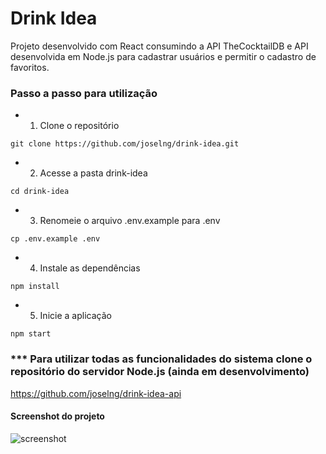 # Drink Idea

Projeto desenvolvido com React consumindo a API TheCocktailDB e API desenvolvida em Node.js para cadastrar usuários e permitir o cadastro de favoritos.

### Passo a passo para utilização

- 1. Clone o repositório
```
git clone https://github.com/joselng/drink-idea.git
```

- 2. Acesse a pasta drink-idea
```
cd drink-idea
```

- 3. Renomeie o arquivo .env.example para .env
```
cp .env.example .env
```

- 4. Instale as dependências
```
npm install
```

- 5. Inicie a aplicação
```
npm start
```

### *** Para utilizar todas as funcionalidades do sistema clone o repositório do servidor Node.js (ainda em desenvolvimento)

https://github.com/joselng/drink-idea-api


#### Screenshot do projeto
<img alt="screenshot" src="https://github.com/joselng/dio-netflix-clone/blob/main/img/screenshot.PNG">
